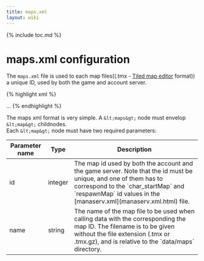 ```yaml
---
title: maps.xml
layout: wiki
---
```

{% include toc.md %}
#  maps.xml configuration

The `maps.xml` file is used to each map files((.tmx - [Tiled map editor](http://www.mapeditor.org) format)) a unique ID, used by both the game and account server.

{% highlight xml %}
<?xml version="1.0" encoding="utf-8"?>
<maps>
    <map id="1" name="tulimshar"/>
    <map id="2" name="eastwoods"/>
    <map id="3" name="greathouse"/>
    ...
</maps>
{% endhighlight %}

The maps xml format is very simple. A `&lt;maps&gt;` node must envelop `&lt;map&gt;` childnodes.
<br /> Each `&lt;map&gt;` node must have two required parameters:

<table class="table table-bordered table-hover" markdown="1">
    <thead>
        <tr>
            <th>Parameter name</th>
            <th>Type</th>
            <th>Description</th>
        </tr>
    </thead>
    <tbody>
        <tr>
            <td>id</td>
            <td>integer</td>
            <td>The map id used by both the account and the game server. Note that the id must be unique, and one of them has to correspond to the `char_startMap` and `respawnMap` id values in the [manaserv.xml](manaserv.xml.html) file.</td>
        </tr>
        <tr>
            <td>name</td>
            <td>string</td>
            <td>The name of the map file to be used when calling data with the corresponding the map ID. The filename is to be given without the file extension (.tmx or .tmx.gz), and is relative to the `data/maps` directory.</td>
        </tr>
    </tbody>
</table>
